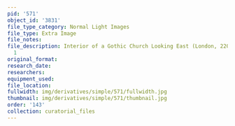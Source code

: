 ```yaml
---
pid: '571'
object_id: '3831'
file_type_category: Normal Light Images
file_type: Extra Image
file_notes:
file_description: Interior of a Gothic Church Looking East (London, 2204) - Extra
  1
original_format:
research_date:
researchers:
equipment_used:
file_location:
fullwidth: img/derivatives/simple/571/fullwidth.jpg
thumbnail: img/derivatives/simple/571/thumbnail.jpg
order: '143'
collection: curatorial_files
---
```

